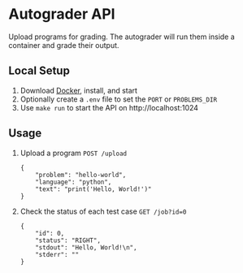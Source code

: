 # Autograder API

Upload programs for grading. The autograder will run them inside a container and grade their output.

## Local Setup

1. Download [Docker](https://www.docker.com/products/docker-desktop), install, and start
2. Optionally create a `.env` file to set the `PORT` or `PROBLEMS_DIR`
2. Use `make run` to start the API on http://localhost:1024

## Usage

1. Upload a program
    `POST /upload`
    ```
    {
        "problem": "hello-world",
        "language": "python",
        "text": "print('Hello, World!')"
    }
    ```
2. Check the status of each test case
    `GET /job?id=0`
    ```
    {
        "id": 0,
        "status": "RIGHT",
        "stdout": "Hello, World!\n",
        "stderr": ""
    }
    ```
